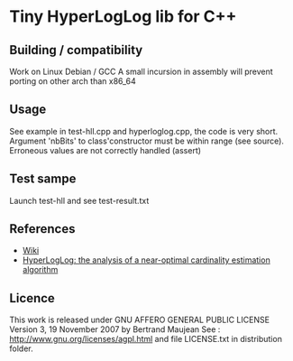 # Tiny HyperLogLog lib for C++


## Building / compatibility
Work on Linux Debian / GCC
A small incursion in assembly will prevent porting on other arch than x86_64

## Usage
See example in test-hll.cpp and hyperloglog.cpp, the code is very short.
Argument 'nbBits' to class'constructor must be within range (see source). Erroneous values are not correctly handled (assert)

## Test sampe
Launch test-hll and see test-result.txt

## References
- [Wiki](https://en.wikipedia.org/wiki/HyperLogLog)
- [HyperLogLog: the analysis of a near-optimal cardinality estimation algorithm](http://algo.inria.fr/flajolet/Publications/FlFuGaMe07.pdf)

## Licence
This work is released under GNU AFFERO GENERAL PUBLIC LICENSE Version 3, 19 November 2007 by Bertrand Maujean
See : http://www.gnu.org/licenses/agpl.html and file LICENSE.txt in distribution folder.

